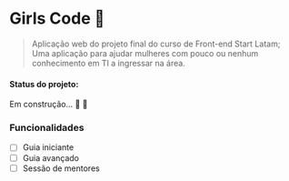# Girls Code 💜
> Aplicação web do projeto final do curso de Front-end Start Latam; Uma aplicação 
> para ajudar mulheres com pouco ou nenhum conhecimento em TI a ingressar na área.  

#### Status do projeto:
  Em construção... 🚧 🔨
  
### Funcionalidades
- [ ] Guia iniciante
- [ ] Guia avançado
- [ ] Sessão de mentores